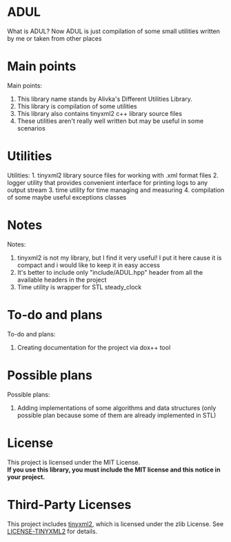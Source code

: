 # ADUL
What is ADUL? Now ADUL is just compilation of some small utilities written by me or taken from other places

# Main points

Main points:
1. This library name stands by Alivka's Different Utilities Library.
2. This library is compilation of some utilities
3. This library also contains tinyxml2 c++ library source files
4. These utilities aren't really well written but may be useful in some scenarios

# Utilities

Utilities:
    1. tinyxml2 library source files for working with .xml format files
    2. logger utility that provides convenient interface for printing logs to any output stream
    3. time utility for time managing and measuring
    4. compilation of some maybe useful exceptions classes


# Notes
Notes:

1. tinyxml2 is not my library, but I find it very useful!
    I put it here cause it is compact and i would like to keep it in easy access
2. It's better to include only "include/ADUL.hpp" header from all the available headers in the project
3. Time utility is wrapper for STL steady_clock

# To-do and plans

To-do and plans:
1. Creating documentation for the project via dox++ tool

# Possible plans

Possible plans:
1. Adding implementations of some algorithms and data structures
(only possible plan because some of them are already implemented in STL)

# License
This project is licensed under the MIT License.  
**If you use this library, you must include the MIT license and this notice in your project.**

# Third-Party Licenses
This project includes [tinyxml2](https://github.com/leethomason/tinyxml2), 
which is licensed under the zlib License. See [LICENSE-TINYXML2](LICENSE-TINYXML2.txt) for details.
